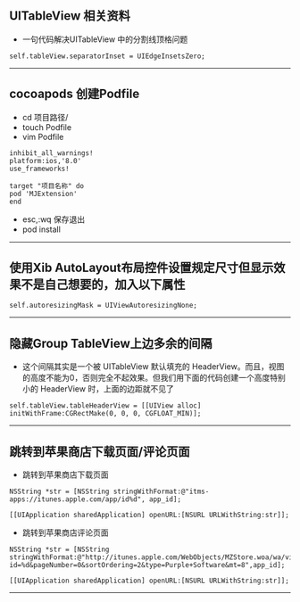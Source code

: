 ## UITableView 相关资料
- 一句代码解决UITableView 中的分割线顶格问题

```objc
self.tableView.separatorInset = UIEdgeInsetsZero;
```

------------------
## cocoapods 创建Podfile
- cd 项目路径/
- touch Podfile
- vim Podfile   

```
inhibit_all_warnings!
platform:ios,'8.0'
use_frameworks!

target "项目名称" do
pod 'MJExtension'
end
```
- esc,:wq 保存退出
- pod install

--------------------
## 使用Xib AutoLayout布局控件设置规定尺寸但显示效果不是自己想要的，加入以下属性

```objc
self.autoresizingMask = UIViewAutoresizingNone;
```

--------------------
## 隐藏Group TableView上边多余的间隔
- 这个间隔其实是一个被 UITableView 默认填充的 HeaderView。而且，视图的高度不能为0，否则完全不起效果。但我们用下面的代码创建一个高度特别小的 HeaderView 时，上面的边距就不见了

```objc
self.tableView.tableHeaderView = [[UIView alloc] initWithFrame:CGRectMake(0, 0, 0, CGFLOAT_MIN)];
```

--------------------
## 跳转到苹果商店下载页面/评论页面
- 跳转到苹果商店下载页面

```objc
NSString *str = [NSString stringWithFormat:@"itms-apps://itunes.apple.com/app/id%d", app_id];
```

```objc
[[UIApplication sharedApplication] openURL:[NSURL URLWithString:str]];
```

- 跳转到苹果商店评论页面

```objc
NSString *str = [NSString stringWithFormat:@"http://itunes.apple.com/WebObjects/MZStore.woa/wa/viewContentsUserReviews?id=%d&pageNumber=0&sortOrdering=2&type=Purple+Software&mt=8",app_id];
```

```objc
[[UIApplication sharedApplication] openURL:[NSURL URLWithString:str]];
```

---------------------
























